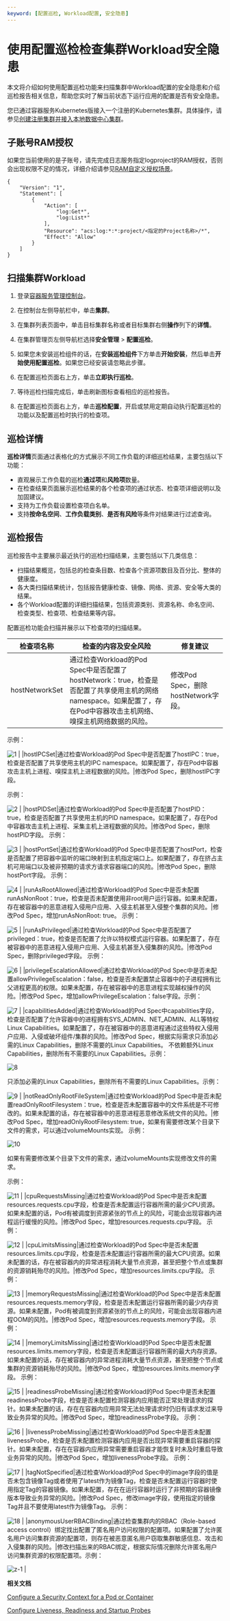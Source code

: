 ```yaml
---
keyword: [配置巡检, Workload配置, 安全隐患]
---
```


# 使用配置巡检检查集群Workload安全隐患

本文将介绍如何使用配置巡检功能来扫描集群中Workload配置的安全隐患和介绍巡检报告相关信息，帮助您实时了解当前状态下运行应用的配置是否有安全隐患。

您已通过容器服务Kubernetes版接入一个注册的Kubernetes集群。具体操作，请参见[创建注册集群并接入本地数据中心集群](/intl.zh-CN/Kubernetes集群用户指南/多云混合云/创建注册集群并接入本地数据中心集群.md)。

## 子账号RAM授权

如果您当前使用的是子账号，请先完成日志服务指定logproject的RAM授权，否则会出现权限不足的情况，详细介绍请参见[RAM自定义授权场景](/intl.zh-CN/开发指南/访问控制RAM/RAM自定义授权场景.md)。

```
{
    "Version": "1",
    "Statement": [
        {
            "Action": [
                "log:Get*",
                "log:List*"
            ],
            "Resource": "acs:log:*:*:project/<指定的Project名称>/*",
            "Effect": "Allow"
        }
    ]
}
```

## 扫描集群Workload

1.  登录[容器服务管理控制台](https://cs.console.aliyun.com)。

2.  在控制台左侧导航栏中，单击**集群**。

3.  在集群列表页面中，单击目标集群名称或者目标集群右侧**操作**列下的**详情**。

4.  在集群管理页左侧导航栏选择**安全管理** \> **配置巡检**。

5.  如果您未安装巡检组件的话，在**安装巡检组件**下方单击**开始安装**，然后单击**开始使用配置巡检**。如果您已经安装请忽略此步骤。

6.  在配置巡检页面右上方，单击**立即执行巡检**。

7.  等待巡检扫描完成后，单击刷新图标查看相应的巡检报告。

8.  在配置巡检页面右上方，单击**巡检配置**，开启或禁用定期自动执行配置巡检的功能以及配置巡检时执行的检查项。


## 巡检详情

**巡检详情**页面通过表格化的方式展示不同工作负载的详细巡检结果，主要包括以下功能：

-   直观展示工作负载的巡检**通过项**和**风险项**数量。
-   在检查结果页面展示巡检结果的各个检查项的通过状态、检查项详细说明以及加固建议。
-   支持为工作负载设置检查项白名单。
-   支持**按命名空间**、**工作负载类别**、**是否有风险**等条件对结果进行过滤查询。

## 巡检报告

巡检报告中主要展示最近执行的巡检扫描结果，主要包括以下几类信息：

-   扫描结果概览，包括总的检查条目数、检查各个资源项数目及百分比、整体的健康度。
-   各大类扫描结果统计，包括报告健康检查、镜像、网络、资源、安全等大类的结果。
-   各个Workload配置的详细扫描结果，包括资源类别、资源名称、命名空间、检查类型、检查项、检查结果等内容。

配置巡检功能会扫描并展示以下检查项的扫描结果。

|检查项名称|检查的内容及安全风险|修复建议|
|-----|----------|----|
|hostNetworkSet|通过检查Workload的Pod Spec中是否配置了hostNetwork：true，检查是否配置了共享使用主机的网络namespace。如果配置了，存在Pod中容器攻击主机网络、嗅探主机网络数据的风险。|修改Pod Spec，删除hostNetwork字段。

示例：

![1](https://static-aliyun-doc.oss-accelerate.aliyuncs.com/assets/img/zh-CN/9195659951/p129766.png) |
|hostIPCSet|通过检查Workload的Pod Spec中是否配置了hostIPC：true，检查是否配置了共享使用主机的IPC namespace。如果配置了，存在Pod中容器攻击主机上进程、嗅探主机上进程数据的风险。|修改Pod Spec，删除hostIPC字段。

示例：

![2](https://static-aliyun-doc.oss-accelerate.aliyuncs.com/assets/img/zh-CN/9195659951/p129768.png) |
|hostPIDSet|通过检查Workload的Pod Spec中是否配置了hostPID：true，检查是否配置了共享使用主机的PID namespace。如果配置了，存在Pod中容器攻击主机上进程、采集主机上进程数据的风险。|修改Pod Spec，删除hostPID字段。 示例：

![3](https://static-aliyun-doc.oss-accelerate.aliyuncs.com/assets/img/zh-CN/9195659951/p129769.png) |
|hostPortSet|通过检查Workload的Pod Spec中是否配置了hostPort，检查是否配置了把容器中监听的端口映射到主机指定端口上。如果配置了，存在挤占主机可用端口以及被非预期的请求方请求容器端口的风险。|修改Pod Spec，删除hostPort字段。 示例：

![4](https://static-aliyun-doc.oss-accelerate.aliyuncs.com/assets/img/zh-CN/9195659951/p129770.png) |
|runAsRootAllowed|通过检查Workload的Pod Spec中是否未配置runAsNonRoot：true，检查是否未配置使用非root用户运行容器。如果未配置，存在被容器中的恶意进程入侵用户应用、入侵主机甚至入侵整个集群的风险。|修改Pod Spec，增加runAsNonRoot: true。 示例：

![5](https://static-aliyun-doc.oss-accelerate.aliyuncs.com/assets/img/zh-CN/0295659951/p129771.png) |
|runAsPrivileged|通过检查Workload的Pod Spec中是否配置了privileged：true，检查是否配置了允许以特权模式运行容器。如果配置了，存在被容器中的恶意进程入侵用户应用、入侵主机甚至入侵集群的风险。|修改Pod Spec，删除privileged字段。 示例：

![6](https://static-aliyun-doc.oss-accelerate.aliyuncs.com/assets/img/zh-CN/0295659951/p129772.png) |
|privilegeEscalationAllowed|通过检查Workload的Pod Spec中是否未配置allowPrivilegeEscalation：false，检查是否未配置禁止容器中的子进程拥有比父进程更高的权限。如果未配置，存在被容器中的恶意进程实现越权操作的风险。|修改Pod Spec，增加allowPrivilegeEscalation：false字段。示例：

![7](https://static-aliyun-doc.oss-accelerate.aliyuncs.com/assets/img/zh-CN/7066915161/p129773.png) |
|capabilitiesAdded|通过检查Workload的Pod Spec中capabilities字段，检查是否配置了允许容器中的进程拥有SYS\_ADMIN、NET\_ADMIN、ALL等特权Linux Capabilities。如果配置了，存在被容器中的恶意进程通过这些特权入侵用户应用、入侵或破坏组件/集群的风险。|修改Pod Spec，根据实际需求只添加必需的Linux Capabilities，删除不需要的Linux Capabilities。 不依赖额外Linux Capabilities，删除所有不需要的Linux Capabilities。示例：

![8](https://static-aliyun-doc.oss-accelerate.aliyuncs.com/assets/img/zh-CN/0295659951/p129774.png)

只添加必需的Linux Capabilities，删除所有不需要的Linux Capabilities。示例：

![9](https://static-aliyun-doc.oss-accelerate.aliyuncs.com/assets/img/zh-CN/0295659951/p129775.png) |
|notReadOnlyRootFileSystem|通过检查Workload的Pod Spec中是否未配置readOnlyRootFilesystem：true，检查是否未配置容器中的文件系统是不可修改的。如果未配置的话，存在被容器中的恶意进程恶意修改系统文件的风险。|修改Pod Spec，增加readOnlyRootFilesystem: true，如果有需要修改某个目录下文件的需求，可以通过volumeMounts实现。 示例：

![10](https://static-aliyun-doc.oss-accelerate.aliyuncs.com/assets/img/zh-CN/0295659951/p129776.png)

如果有需要修改某个目录下文件的需求，通过volumeMounts实现修改文件的需求。

示例：

![11](https://static-aliyun-doc.oss-accelerate.aliyuncs.com/assets/img/zh-CN/0295659951/p129777.png) |
|cpuRequestsMissing|通过检查Workload的Pod Spec中是否未配置resources.requests.cpu字段，检查是否未配置运行容器所需的最少CPU资源。如果未配置的话，Pod有被调度到资源紧张的节点上的风险，可能会出现容器内进程运行缓慢的风险。|修改Pod Spec，增加resources.requests.cpu字段。 示例：

![12](https://static-aliyun-doc.oss-accelerate.aliyuncs.com/assets/img/zh-CN/0295659951/p129778.png) |
|cpuLimitsMissing|通过检查Workload的Pod Spec中是否未配置resources.limits.cpu字段，检查是否未配置运行容器所需的最大CPU资源。如果未配置的话，存在被容器内的异常进程消耗大量节点资源，甚至把整个节点或集群的资源销耗殆尽的风险。|修改Pod Spec，增加resources.limits.cpu字段。 示例：

![13](https://static-aliyun-doc.oss-accelerate.aliyuncs.com/assets/img/zh-CN/0295659951/p129779.png) |
|memoryRequestsMissing|通过检查Workload的Pod Spec中是否未配置resources.requests.memory字段，检查是否未配置运行容器所需的最少内存资源。如果未配置，Pod有被调度到资源紧张的节点上的风险，可能会出现容器内进程OOM的风险。|修改Pod Spec，增加resources.requests.memory字段。 示例：

![14](https://static-aliyun-doc.oss-accelerate.aliyuncs.com/assets/img/zh-CN/0295659951/p129780.png) |
|memoryLimitsMissing|通过检查Workload的Pod Spec中是否未配置resources.limits.memory字段，检查是否未配置运行容器所需的最大内存资源。如果未配置的话，存在被容器内的异常进程消耗大量节点资源，甚至把整个节点或集群的资源销耗殆尽的风险。|修改Pod Spec，增加resources.limits.memory字段。 示例：

![15](https://static-aliyun-doc.oss-accelerate.aliyuncs.com/assets/img/zh-CN/0295659951/p129781.png) |
|readinessProbeMissing|通过检查Workload的Pod Spec中是否未配置readinessProbe字段，检查是否未配置检测容器内应用能否正常处理请求的探针。如果未配置的话，存在在容器内应用异常无法处理请求时仍旧有请求发过来导致业务异常的风险。|修改Pod Spec，增加readinessProbe字段。 示例：

![16](https://static-aliyun-doc.oss-accelerate.aliyuncs.com/assets/img/zh-CN/0295659951/p129783.png) |
|livenessProbeMissing|通过检查Workload的Pod Spec中是否未配置livenessProbe，检查是否未配置检测容器内应用是否出现异常需要重启容器的探针。如果未配置，存在在容器内应用异常需要重启容器才能恢复时未及时重启导致业务异常的风险。|修改Pod Spec，增加livenessProbe字段。 示例：

![17](https://static-aliyun-doc.oss-accelerate.aliyuncs.com/assets/img/zh-CN/1295659951/p129784.png) |
|tagNotSpecified|通过检查Workload的Pod Spec中的image字段的值是否未包含镜像Tag或者使用了latest作为镜像Tag，检查是否未配置运行容器时使用指定Tag的容器镜像。如果未配置，存在在运行容器时运行了非预期的容器镜像版本导致业务异常的风险。|修改Pod Spec，修改image字段，使用指定的镜像Tag并且不要使用latest作为镜像Tag。 示例：

![18](https://static-aliyun-doc.oss-accelerate.aliyuncs.com/assets/img/zh-CN/1295659951/p129785.png) |
|anonymousUserRBACBinding|通过检查集群内的RBAC（Role-based access control）绑定找出配置了匿名用户访问权限的配置项。如果配置了允许匿名用户访问集群资源的配置项，则存在被恶意匿名用户窃取集群敏感信息、攻击和入侵集群的风险。|修改扫描出来的RBAC绑定，根据实际情况删除允许匿名用户访问集群资源的权限配置项。示例：

![z-1](https://static-aliyun-doc.oss-accelerate.aliyuncs.com/assets/img/zh-CN/9797289061/p208940.png) |

**相关文档**  


[Configure a Security Context for a Pod or Container](https://kubernetes.io/docs/tasks/configure-pod-container/security-context/?spm=a2c4g.11186623.2.30.17fa2c50Pt0mAG)

[Configure Liveness, Readiness and Startup Probes](https://kubernetes.io/docs/tasks/configure-pod-container/configure-liveness-readiness-startup-probes/?spm=a2c4g.11186623.2.31.17fa2c50Pt0mAG)


